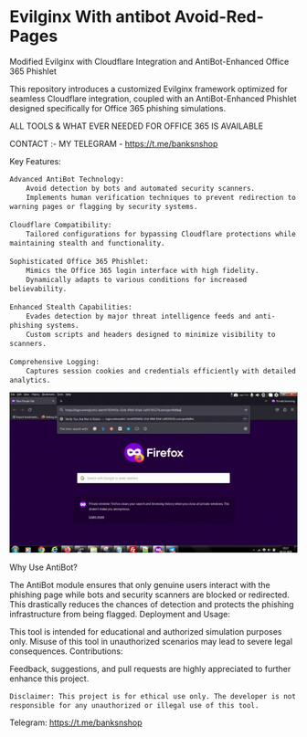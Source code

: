 # Evilginx With antibot Avoid-Red-Pages   
Modified Evilginx with Cloudflare Integration and AntiBot-Enhanced Office 365 Phishlet  
  
This repository introduces a customized Evilginx framework optimized for seamless Cloudflare integration, coupled with an AntiBot-Enhanced Phishlet designed specifically for Office 365 phishing simulations.
                                      
         
ALL TOOLS & WHAT EVER NEEDED FOR OFFICE 365 IS AVAILABLE                                                                                                                                                         

CONTACT :- MY TELEGRAM - https://t.me/banksnshop                                          

                
                                                                            

Key Features:

    Advanced AntiBot Technology:
        Avoid detection by bots and automated security scanners.
        Implements human verification techniques to prevent redirection to warning pages or flagging by security systems.

    Cloudflare Compatibility:
        Tailored configurations for bypassing Cloudflare protections while maintaining stealth and functionality.

    Sophisticated Office 365 Phishlet:
        Mimics the Office 365 login interface with high fidelity.
        Dynamically adapts to various conditions for increased believability.
 
    Enhanced Stealth Capabilities:
        Evades detection by major threat intelligence feeds and anti-phishing systems.
        Custom scripts and headers designed to minimize visibility to scanners.

    Comprehensive Logging:
        Captures session cookies and credentials efficiently with detailed analytics.
![Demo](/evil.gif)

Why Use AntiBot?

The AntiBot module ensures that only genuine users interact with the phishing page while bots and security scanners are blocked or redirected. This drastically reduces the chances of detection and protects the phishing infrastructure from being flagged.
Deployment and Usage:

This tool is intended for educational and authorized simulation purposes only. Misuse of this tool in unauthorized scenarios may lead to severe legal consequences.
Contributions:

Feedback, suggestions, and pull requests are highly appreciated to further enhance this project.

    Disclaimer: This project is for ethical use only. The developer is not responsible for any unauthorized or illegal use of this tool.

Telegram: https://t.me/banksnshop



